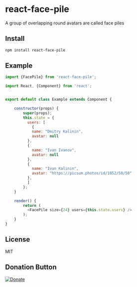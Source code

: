 # react-face-pile
A group of overlapping round avatars are called face piles


## Install

```bash
npm install react-face-pile
```

## Example

```js
import {FacePile} from 'react-face-pile';

import React, {Component} from 'react';


export default class Example extends Component {

    constructor(props) {
        super(props);
        this.state = {
          users: [
            {
            name: "Dmitry Kalinin",
            avatar: null
          },
          {
            name: "Ivan Ivanov",
            avatar: null
          }, 
          {
            name: "Ivan Kalinin",
            avatar: "https://picsum.photos/id/1052/50/50" 
          }, 
          ]
        };
    }

    render() {
        return (
          <FacePile size={24} users={this.state.users} />
        );
    }
}

```


## License
MIT

## Donation Button

[![Donate](https://img.shields.io/badge/Donate-PayPal-green.svg)](https://www.paypal.com/cgi-bin/webscr?cmd=_s-xclick&hosted_button_id=YYZQ6ZRZ3EW5C)

